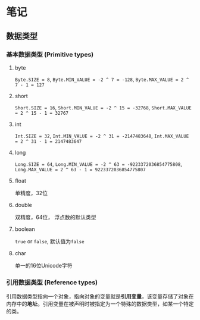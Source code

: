 # 笔记
## 数据类型
### 基本数据类型 (Primitive types)

1. byte
   
    `Byte.SIZE = 8`, `Byte.MIN_VALUE = -2 ^ 7 = -128`, `Byte.MAX_VALUE = 2 ^ 7 - 1 = 127` 

2. short
   
    `Short.SIZE = 16`, `Short.MIN_VALUE = -2 ^ 15 = -32768`, `Short.MAX_VALUE = 2 ^ 15 - 1 = 32767`

3. int 
   
    `Int.SIZE = 32`, `Int.MIN_VALUE = -2 ^ 31 = -2147483648`, `Int.MAX_VALUE = 2 ^ 31 - 1 = 2147483647`

4. long
   
    `Long.SIZE = 64`, `Long.MIN_VALUE = -2 ^ 63 = -9223372036854775808`, `Long.MAX_VALUE = 2 ^ 63 - 1 = 9223372036854775807`

5. float
    
    单精度，32位

6. double
    
    双精度，64位， 浮点数的默认类型

7. boolean
    
    `true` or `false`, 默认值为`false`

8. char
    
    单一的16位Unicode字符

### 引用数据类型 (Reference types)

引用数据类型指向一个对象，指向对象的变量就是**引用变量**，该变量存储了对象在内存中的**地址**。引用变量在被声明时被指定为一个特殊的数据类型，如某一个特定的类。
